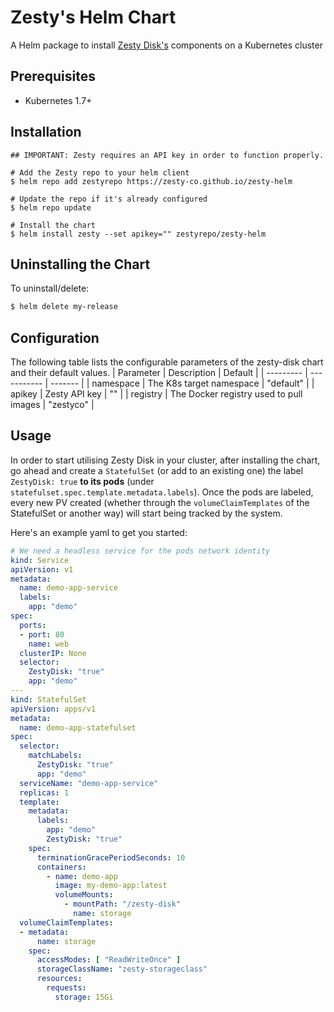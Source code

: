 # Zesty's Helm Chart
A Helm package to install [Zesty Disk's](https://zesty.co/products/zesty-disk/) components on a Kubernetes cluster

## Prerequisites
* Kubernetes 1.7+

## Installation
```
## IMPORTANT: Zesty requires an API key in order to function properly.

# Add the Zesty repo to your helm client
$ helm repo add zestyrepo https://zesty-co.github.io/zesty-helm

# Update the repo if it's already configured
$ helm repo update

# Install the chart
$ helm install zesty --set apikey="" zestyrepo/zesty-helm
```

## Uninstalling the Chart
To uninstall/delete:
```bash
$ helm delete my-release
```

## Configuration
The following table lists the configurable parameters of the zesty-disk chart and their default values.
| Parameter | Description | Default |
| --------- | ----------- | ------- |
| namespace | The K8s target namespace | "default" |
| apikey  | Zesty API key | "" |
| registry  | The Docker registry used to pull images | "zestyco" |

## Usage
In order to start utilising Zesty Disk in your cluster, after installing the chart, go ahead and create a `StatefulSet` (or add to an existing one) the label `ZestyDisk: true` **to its pods** (under `statefulset.spec.template.metadata.labels`).
Once the pods are labeled, every new PV created (whether through the `volumeClaimTemplates` of the StatefulSet or another way) will start being tracked by the system.

Here's an example yaml to get you started:

```yaml
# We need a headless service for the pods network identity
kind: Service
apiVersion: v1
metadata:
  name: demo-app-service
  labels:
    app: "demo"
spec:
  ports:
  - port: 80
    name: web
  clusterIP: None
  selector:
    ZestyDisk: "true"
    app: "demo"
---
kind: StatefulSet
apiVersion: apps/v1
metadata:
  name: demo-app-statefulset
spec:
  selector:
    matchLabels:
      ZestyDisk: "true"
      app: "demo"
  serviceName: "demo-app-service"
  replicas: 1
  template:
    metadata:
      labels:
        app: "demo"
        ZestyDisk: "true"
    spec:
      terminationGracePeriodSeconds: 10
      containers:
        - name: demo-app
          image: my-demo-app:latest
          volumeMounts:
            - mountPath: "/zesty-disk"
              name: storage
  volumeClaimTemplates:
  - metadata:
      name: storage
    spec:
      accessModes: [ "ReadWriteOnce" ]
      storageClassName: "zesty-storageclass"
      resources:
        requests:
          storage: 15Gi
```
